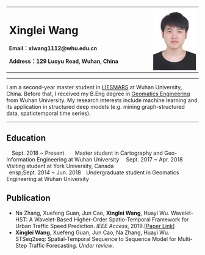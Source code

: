 <div>
<table border="0">
  <tr>
    <td width="75%">
      <h1>Xinglei Wang</h1>
      <p><b>Email：xlwang1112@whu.edu.cn</b></p>
      <p><b>Address：129 Luoyu Road, Wuhan, China</b></p>
    </td>
    <td width="25%">
      <img src="/xlwang.jpg" width="100%">     
    </td>
  </tr>
</table>
</div>

---
 I am a second-year master student in [LIESMARS](https://www.lmars.whu.edu.cn/) at Wuhan University, China. Before that, I received my B.Eng degree in [Geomatics Engineering](https://en.wikipedia.org/wiki/Geomatics) from Wuhan University. My research interests include machine learning and its application in structured deep models (e.g. mining graph-structured data, spatiotemporal time series). 

---

## Education
&ensp;&ensp;Sept. 2018 ~ Present&ensp;&ensp;&ensp;&ensp;Master student in Cartography and Geo-Information Engineering at Wuhan University 
&ensp;&ensp;Sept. 2017 ~ Apr. 2018&ensp;&ensp;Visiting student at York University, Canada  
&ensp;ensp;Sept. 2014 ~ Jun. 2018&ensp;&ensp;Undergraduate student in Geomatics Engineering at Wuhan University

## Publication
- Na Zhang, Xuefeng Guan, Jun Cao, **Xinglei Wang**, Huayi Wu. Wavelet-HST: A Wavelet-Based Higher-Order Spatio-Temporal Framework for Urban Traffic Speed Prediction. *IEEE Access*, 2019.[[Paper Link]](https://ieeexplore.ieee.org/abstract/document/8809691) 
- **Xinglei Wang**, Xuefeng Guan, Jun Cao, Na Zhang, Huayi Wu. STSeq2seq: Spatial-Temporal Sequence to Sequence Model for Multi-Step Traffic Forecasting. *Under review*.
